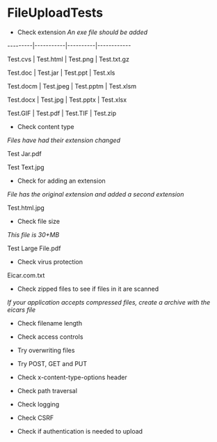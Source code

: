 # FileUploadTests

* Check extension
*An exe file should be added*

---------|-----------|----------|------------

Test.cvs | Test.html | Test.png | Test.txt.gz

Test.doc | Test.jar | Test.ppt | Test.xls

Test.docm | Test.jpeg | Test.pptm | Test.xlsm

Test.docx | Test.jpg | Test.pptx | Test.xlsx

Test.GIF | Test.pdf | Test.TIF | Test.zip




* Check content type

*Files have had their extension changed*

Test Jar.pdf

Test Text.jpg




* Check for adding an extension

*File has the original extension and added a second extension*

Test.html.jpg




* Check file size

*This file is 30+MB*

Test Large File.pdf




* Check virus protection

Eicar.com.txt




* Check zipped files to see if files in it are scanned

*If your application accepts compressed files, create a archive with the eicars file*



* Check filename length



* Check access controls



* Try overwriting files



* Try POST, GET and PUT



* Check x-content-type-options header



* Check path traversal



* Check logging



* Check CSRF



* Check if authentication is needed to upload


